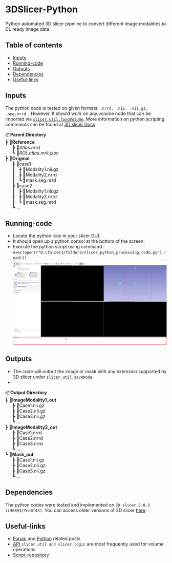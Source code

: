 # 3DSlicer-Python
Python automated 3D slicer pipeline to convert different image modalities to DL ready image data


## Table of contents

* [Inputs](#inputs)
* [Running-code](#run-code)
* [Outputs](#outputs)
* [Dependencies](#dependencies)
* [Useful-links](#links)

## Inputs
The python code is tested on given formats: ```.nrrd, .nii, .nii.gz, .seg.nrrd ```. However, It should work on any volume node that can be imported via [```slicer.util.loadVolume```](https://slicer.readthedocs.io/en/v4.11/developer_guide/slicer.html?highlight=util.loadVolume#slicer.util.loadVolume). More information on python scripting commands can be found at [3D slicer Docs](https://slicer.readthedocs.io/en/v4.11/index.html). 

📦**Parent Directory**          &emsp; &emsp;  
  ┣ 📂**Reference**  
&ensp; &ensp;    ┣ 📜*Atlas.nrrd*  
&ensp; &ensp;    ┗ 📜*ROI_atlas.mrk.json*  
  ┣ 📂**Original**  
  &ensp; &ensp;    ┣ 📂case1                     
  &ensp; &ensp; ┃ &nbsp;    ┣ 📜Modality1.nii.gz  
  &ensp; &ensp; ┃ &nbsp;    ┣ 📜Modality2.nrrd  
  &ensp; &ensp; ┃ &nbsp;    ┗ 📜mask.seg.nrrd  
  &ensp; &ensp;    ┣ 📂case2                     
  &ensp; &ensp; ┃ &nbsp;    ┣ 📜Modality1.nii.gz  
  &ensp; &ensp; ┃ &nbsp;    ┣ 📜Modality2.nrrd  
  &ensp; &ensp; ┃ &nbsp;    ┗ 📜mask.seg.nrrd  
  &ensp; &ensp; ┗ ...                             
  
## Running-code
- Locate the python icon in your slicer GUI.
- It should open up a python consol at the bottom of the screen.
- Execute the python script using command : ``` exec(open(r"D:\folder1/folder2/slicer_python_processing_code.py").read()) ```
![Image1](Documentation/step1.png)

## Outputs
- The code will output the image or mask with any extension supported by 3D slicer under [```slicer.util.saveNode```](https://slicer.readthedocs.io/en/latest/developer_guide/slicer.html#slicer.util.saveNode)
-
📦**Output Directory**          &emsp; &emsp;  
  ┣ 📂**ImageModality1_out**  
  &ensp; &ensp;    ┣ 📜Case1.nii.gz  
  &ensp; &ensp;    ┣ 📜Case2.nii.gz   
  &ensp; &ensp;    ┣ 📜Case3.nii.gz  
  &ensp; &ensp;    ┗ ...  
  ┣ 📂**ImageModality2_out**  
  &ensp; &ensp;    ┣ 📜Case1.nrrd  
  &ensp; &ensp;    ┣ 📜Case2.nrrd   
  &ensp; &ensp;    ┣ 📜Case3.nrrd  
  &ensp; &ensp;    ┗ ...    
  ┗ 📂**Mask_out**  
  &ensp; &ensp;    ┣ 📜Case1.nii.gz  
  &ensp; &ensp;    ┣ 📜Case2.nii.gz   
  &ensp; &ensp;    ┣ 📜Case3.nii.gz  
  &ensp; &ensp;    ┗ ... 


## Dependencies
The python codes were tested and implemented on ```3D slicer 5.0.3 (r30893/7ea0f43)```. You can access older versions of 3D slicer [here](https://slicer-packages.kitware.com/#collection/5f4474d0e1d8c75dfc70547e/folder/5f4474d0e1d8c75dfc705482).

## Useful-links
- [Forum](https://discourse.slicer.org/) and  [Python](https://discourse.slicer.org/tag/python) related posts
- [API](https://slicer.readthedocs.io/en/latest/developer_guide/slicer.html) ```slicer.util and slicer.logic``` are most frequently used for volume operations. 
- [Script-repository](https://slicer.readthedocs.io/en/latest/developer_guide/script_repository.html)

